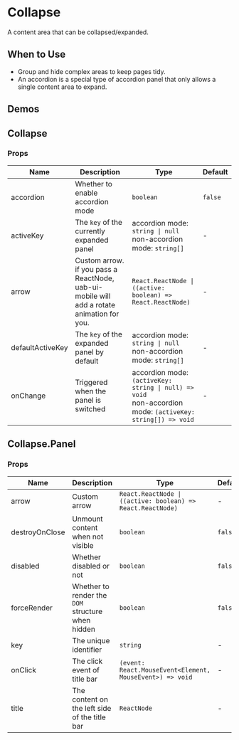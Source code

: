 # Collapse

A content area that can be collapsed/expanded.

## When to Use

- Group and hide complex areas to keep pages tidy.
- An accordion is a special type of accordion panel that only allows a single content area to expand.

## Demos

<code src="./demos/demo1.tsx"></code>

<code src="./demos/demo2.tsx"></code>

## Collapse

### Props

| Name | Description | Type | Default |
| --- | --- | --- | --- |
| accordion | Whether to enable accordion mode | `boolean` | `false` |
| activeKey | The `key` of the currently expanded panel | accordion mode: `string \| null` <br/>non-accordion mode: `string[]` | - |
| arrow | Custom arrow. if you pass a ReactNode, uab-ui-mobile will add a rotate animation for you. | `React.ReactNode \| ((active: boolean) => React.ReactNode)` | - |
| defaultActiveKey | The `key` of the expanded panel by default | accordion mode: `string \| null` <br/>non-accordion mode: `string[]` | - |
| onChange | Triggered when the panel is switched | accordion mode: `(activeKey: string \| null) => void` <br /> non-accordion mode: `(activeKey: string[]) => void` | - |

## Collapse.Panel

### Props

| Name | Description | Type | Default |
| --- | --- | --- | --- |
| arrow | Custom arrow | `React.ReactNode \| ((active: boolean) => React.ReactNode)` | - |
| destroyOnClose | Unmount content when not visible | `boolean` | `false` |
| disabled | Whether disabled or not | `boolean` | `false` |
| forceRender | Whether to render the `DOM` structure when hidden | `boolean` | `false` |
| key | The unique identifier | `string` | - |
| onClick | The click event of title bar | `(event: React.MouseEvent<Element, MouseEvent>) => void` | - |
| title | The content on the left side of the title bar | `ReactNode` | - |
